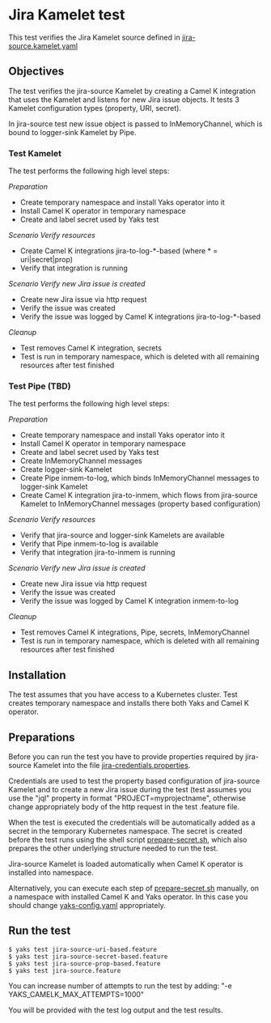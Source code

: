 # Jira Kamelet test

This test verifies the Jira Kamelet source defined in [jira-source.kamelet.yaml](https://github.com/openshift-integration/kamelet-catalog/blob/main/jira-source.kamelet.yaml)

## Objectives

The test verifies the jira-source Kamelet by creating a Camel K integration that uses the Kamelet and listens for new 
Jira issue objects. It tests 3 Kamelet configuration types (property, URI, secret). 

In jira-source test new issue object is passed to InMemoryChannel, which is bound to logger-sink Kamelet by Pipe.

### Test Kamelet

The test performs the following high level steps:

*Preparation*
- Create temporary namespace and install Yaks operator into it
- Install Camel K operator in temporary namespace
- Create and label secret used by Yaks test 

*Scenario Verify resources* 
- Create Camel K integrations jira-to-log-\*-based (where \* = uri|secret|prop)
- Verify that integration is running 

*Scenario Verify new Jira issue is created* 
- Create new Jira issue via http request
- Verify the issue was created 
- Verify the issue was logged by Camel K integrations jira-to-log-\*-based  

*Cleanup*
- Test removes Camel K integration, secrets 
- Test is run in temporary namespace, which is deleted with all remaining resources after test finished


### Test Pipe (TBD)

The test performs the following high level steps:

*Preparation*
- Create temporary namespace and install Yaks operator into it
- Install Camel K operator in temporary namespace
- Create and label secret used by Yaks test
- Create InMemoryChannel messages
- Create logger-sink Kamelet
- Create Pipe inmem-to-log, which binds InMemoryChannel messages to logger-sink Kamelet
- Create Camel K integration jira-to-inmem, which flows from jira-source Kamelet to InMemoryChannel messages (property 
based configuration)

*Scenario Verify resources* 
- Verify that jira-source and logger-sink Kamelets are available
- Verify that Pipe inmem-to-log is available
- Verify that integration jira-to-inmem is running 

*Scenario Verify new Jira issue is created* 
- Create new Jira issue via http request
- Verify the issue was created 
- Verify the issue was logged by Camel K integration inmem-to-log  

*Cleanup*
- Test removes Camel K integrations, Pipe, secrets, InMemoryChannel 
- Test is run in temporary namespace, which is deleted with all remaining resources after test finished

## Installation

The test assumes that you have access to a Kubernetes cluster. Test creates temporary namespace and installs there both 
Yaks and Camel K operator.

## Preparations

Before you can run the test you have to provide properties required by jira-source Kamelet into the file [jira-credentials.properties](jira-credentials.properties). 
 
Credentials are used to test the property based configuration of jira-source Kamelet and to create a new Jira issue 
during the test (test assumes you use the "jql" property in format "PROJECT=myprojectname", otherwise change 
appropriately body of the http request in the test .feature file. 

When the test is executed the credentials will be automatically added as a secret in the temporary Kubernetes namespace. 
The secret is created before the test runs using the shell script [prepare-secret.sh](prepare-secret.sh),
which also prepares the other underlying structure needed to run the test.

Jira-source Kamelet is loaded automatically when Camel K operator is installed into namespace.

Alternatively, you can execute each step of [prepare-secret.sh](prepare-secret.sh) manually, on a namespace with installed Camel K and 
Yaks operator. In this case you should change [yaks-config.yaml](yaks-config.yaml) appropriately. 

## Run the test

```shell script
$ yaks test jira-source-uri-based.feature
$ yaks test jira-source-secret-based.feature
$ yaks test jira-source-prop-based.feature
$ yaks test jira-source.feature
```

You can increase number of attempts to run the test by adding: "-e YAKS_CAMELK_MAX_ATTEMPTS=1000"

You will be provided with the test log output and the test results.
